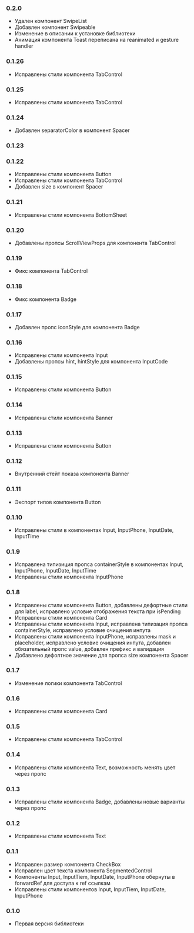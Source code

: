 ### 0.2.0

- Удален компонент SwipeList
- Добавлен компонент Swipeable
- Изменение в описании к установке библиотеки
- Анимация компонента Toast переписана на reanimated и gesture handler

### 0.1.26

- Исправлены стили компонента TabControl

### 0.1.25

- Исправлены стили компонента TabControl

### 0.1.24

- Добавлен separatorColor в компонент Spacer

### 0.1.23

### 0.1.22

- Исправлены стили компонента Button
- Исправлены стили компонента TabControl
- Добавлен size в компонент Spacer

### 0.1.21

- Исправлены стили компонента BottomSheet

### 0.1.20

- Добавлены пропсы ScrollViewProps для компонента TabControl

### 0.1.19

- Фикс компонента TabControl

### 0.1.18

- Фикс компонента Badge

### 0.1.17

- Добавлен пропс iconStyle для компонента Badge

### 0.1.16

- Исправлены стили компонента Input
- Добавлены пропсы hint, hintStyle для компонента InputCode

### 0.1.15

- Исправлены стили компонента Button

### 0.1.14

- Исправлены стили компонента Banner

### 0.1.13

- Исправлены стили компонента Button

### 0.1.12

- Внутренний стейт показа компонента Banner

### 0.1.11

- Экспорт типов компонента Button

### 0.1.10

- Исправлены стили в компонентах Input, InputPhone, InputDate, InputTime

### 0.1.9

- Исправлена типизиция пропса containerStyle в компонентах Input, InputPhone, InputDate, InputTime
- Исправлены стили компонента InputPhone

### 0.1.8

- Исправлены стили компонента Button, добавлены дефортные стили для label, исправлено условие отображения текста при isPending
- Исправлены стили компонента Card
- Исправлены стили компонента Input, исправлена типизация пропса containerStyle, исправлено условие очищения инпута
- Исправлены стили компонента InputPhone, исправлены mask и placeholder, исправлено условие очищения инпута, добавлен обязательный пропс value, добавлен префикс и валидация
- Добавлено дефолтное значение для пропса size компонента Spacer

### 0.1.7

- Изменение логики компонента TabControl

### 0.1.6

- Исправлены стили компонента Card

### 0.1.5

- Исправлены стили компонента TabControl

### 0.1.4

- Исправлены стили компонента Text, возможность менять цвет через пропс

### 0.1.3

- Исправлены стили компонента Badge, добавлены новые варианты через пропс

### 0.1.2

- Исправлены стили компонента Text

### 0.1.1

- Исправлен размер компонента CheckBox
- Исправлен цвет текста компонента SegmentedControl
- Компоненты Input, InputTiem, InputDate, InputPhone обернуты в forwardRef для доступа к ref ссылкам
- Исправлены стили компонентов Input, InputTiem, InputDate, InputPhone

### 0.1.0

- Первая версия библиотеки
